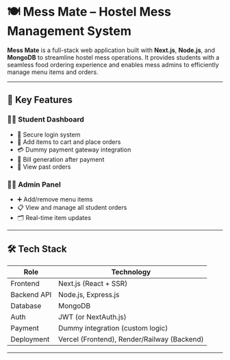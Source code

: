 # 🍽️ Mess Mate – Hostel Mess Management System

**Mess Mate** is a full-stack web application built with **Next.js**, **Node.js**, and **MongoDB** to streamline hostel mess operations. It provides students with a seamless food ordering experience and enables mess admins to efficiently manage menu items and orders.

---

## 🚀 Key Features

### 👨‍🎓 Student Dashboard
- 🔐 Secure login system
- 🛒 Add items to cart and place orders
- 💳 Dummy payment gateway integration
- 🧾 Bill generation after payment
- 📜 View past orders

### 🧑‍💼 Admin Panel
- ➕ Add/remove menu items
- 📋 View and manage all student orders
- 🗂 Real-time item updates

---

## 🛠️ Tech Stack

| Role          | Technology               |
|---------------|---------------------------|
| Frontend      | Next.js (React + SSR)     |
| Backend API   | Node.js, Express.js       |
| Database      | MongoDB                   |
| Auth          | JWT (or NextAuth.js)      |
| Payment       | Dummy integration (custom logic) |
| Deployment    | Vercel (Frontend), Render/Railway (Backend)

---

